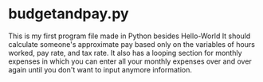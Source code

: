 # budgetandpay.py
This is my first program file made in Python besides Hello-World
It should calculate someone's approximate pay based only on the variables of hours worked, pay rate, and tax rate.
It also has a looping section for monthly expenses in which you can enter all your monthly expenses over and over again until you don't want to input anymore information.

